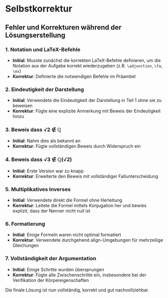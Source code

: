 # Selbstkorrektur

## Fehler und Korrekturen während der Lösungserstellung

### 1. Notation und LaTeX-Befehle
- **Initial**: Musste zunächst die korrekten LaTeX-Befehle definieren, um die Notation aus der Aufgabe korrekt wiederzugeben (z.B. `\adjunction`, `\fa`, `\ex`)
- **Korrektur**: Definierte die notwendigen Befehle im Präambel

### 2. Eindeutigkeit der Darstellung
- **Initial**: Verwendete die Eindeutigkeit der Darstellung in Teil 1 ohne sie zu beweisen
- **Korrektur**: Fügte eine explizite Anmerkung mit Beweis der Eindeutigkeit hinzu

### 3. Beweis dass √2 ∉ ℚ
- **Initial**: Nahm dies als bekannt an
- **Korrektur**: Fügte vollständigen Beweis durch Widerspruch ein

### 4. Beweis dass √3 ∉ ℚ(√2)
- **Initial**: Erste Version war zu knapp
- **Korrektur**: Erweiterte den Beweis mit vollständiger Fallunterscheidung

### 5. Multiplikatives Inverses
- **Initial**: Verwendete direkt die Formel ohne Herleitung
- **Korrektur**: Leitete die Formel mittels Konjugation her und bewies explizit, dass der Nenner nicht null ist

### 6. Formatierung
- **Initial**: Einige Formeln waren nicht optimal formatiert
- **Korrektur**: Verwendete durchgehend align-Umgebungen für mehrzeilige Gleichungen

### 7. Vollständigkeit der Argumentation
- **Initial**: Einige Schritte wurden übersprungen
- **Korrektur**: Fügte alle Zwischenschritte ein, insbesondere bei der Verifikation der Körpereigenschaften

Die finale Lösung ist nun vollständig, korrekt und gut nachvollziehbar.